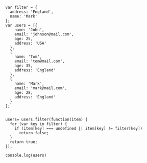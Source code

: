 	var filter = {
	  address: 'England',
	  name: 'Mark'
	};
	var users = [{
	    name: 'John',
	    email: 'johnson@mail.com',
	    age: 25,
	    address: 'USA'
	  },
	  {
	    name: 'Tom',
	    email: 'tom@mail.com',
	    age: 35,
	    address: 'England'
	  },
	  {
	    name: 'Mark',
	    email: 'mark@mail.com',
	    age: 28,
	    address: 'England'
	  }
	];


	users= users.filter(function(item) {
	  for (var key in filter) {
	    if (item[key] === undefined || item[key] != filter[key])
	      return false;
	  }
	  return true;
	});
	
	console.log(users)